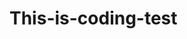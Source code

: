 # This-is-coding-test
   
  
   

  
    
    
    
     
        
          
    
       
      
      
     
  
   
